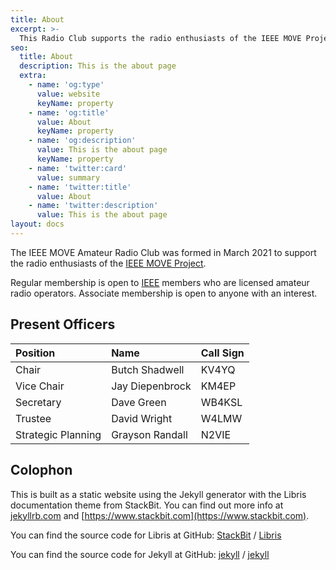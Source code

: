 ```yaml
---
title: About
excerpt: >-
  This Radio Club supports the radio enthusiasts of the IEEE MOVE Project.
seo:
  title: About
  description: This is the about page
  extra:
    - name: 'og:type'
      value: website
      keyName: property
    - name: 'og:title'
      value: About
      keyName: property
    - name: 'og:description'
      value: This is the about page
      keyName: property
    - name: 'twitter:card'
      value: summary
    - name: 'twitter:title'
      value: About
    - name: 'twitter:description'
      value: This is the about page
layout: docs
---
```


The IEEE MOVE Amateur Radio Club was formed in March 2021 to support the radio enthusiasts of the [IEEE MOVE Project][].

Regular membership is open to [IEEE][] members who are licensed amateur radio operators. Associate membership is open to anyone with an interest.

## Present Officers

| Position           | Name            | Call Sign |
|:-------------------|:----------------|:----------|
| Chair              | Butch Shadwell  | KV4YQ     |
| Vice Chair         | Jay Diepenbrock | KM4EP     |
| Secretary          | Dave Green      | WB4KSL    |
| Trustee            | David Wright    | W4LMW     |
| Strategic Planning | Grayson Randall | N2VIE     |


## Colophon

This is built as a static website using the Jekyll generator with the Libris documentation theme from StackBit. You can find out more info at [jekyllrb.com](https://jekyllrb.com/) and
[https://www.stackbit.com](https://www.stackbit.com).

You can find the source code for Libris at GitHub:
[StackBit][stackbit-organization] / [Libris](https://github.com/stackbit/stackbit-theme-libris)

You can find the source code for Jekyll at GitHub:
[jekyll][jekyll-organization] /
[jekyll](https://github.com/jekyll/jekyll)


[stackbit-organization]: https://github.com/stackbit
[jekyll-organization]: https://github.com/jekyll
[IEEE MOVE Project]: https://https://move.ieeeusa.org/
[IEEE]: https://ieee.org
